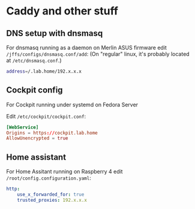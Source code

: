 # Caddy and other stuff

## DNS setup with dnsmasq

For dnsmasq running as a daemon on Merlin ASUS firmware edit `/jffs/configs/dnsmasq.conf/add`:
(On "regular" linux, it's probably located at `/etc/dnsmasq.conf`.)

```bash
address=/.lab.home/192.x.x.x
```

## Cockpit config

For Cockpit running under systemd on Fedora Server

Edit `/etc/cockpit/cockpit.conf`:

```conf
[WebService]
Origins = https://cockpit.lab.home
AllowUnencrypted = true
```

## Home assistant

For Home Assitant running on Raspberry 4 edit `/root/config.configuration.yaml`:

```yaml
http:
    use_x_forwarded_for: true
    trusted_proxies: 192.x.x.x 
```
